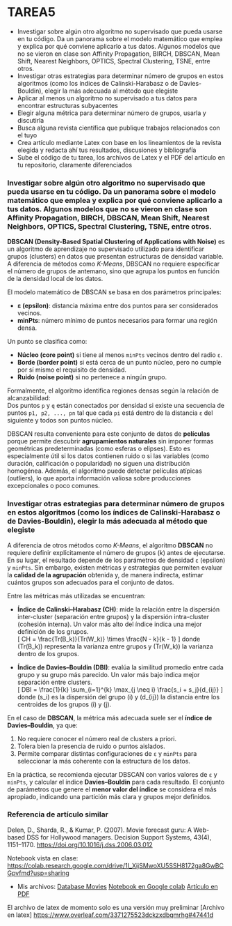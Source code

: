 # TAREA5
- Investigar sobre algún otro algoritmo no supervisado que pueda usarse en tu código. Da un panorama sobre el modelo matemático que emplea y explica por qué conviene aplicarlo a tus datos. Algunos modelos que no se vieron en clase son Affinity Propagation, BIRCH, DBSCAN, Mean Shift, Nearest Neighbors, OPTICS, Spectral Clustering, TSNE, entre otros.
- Investigar otras estrategias para determinar número de grupos en estos algoritmos (como los índices de Calinski-Harabasz o de Davies-Bouldin), elegir la más adecuada al método que elegiste
- Aplicar al menos un algoritmo no supervisado a tus datos para encontrar estructuras subyacentes
- Elegir alguna métrica para determinar número de grupos, usarla y discutirla
- Busca alguna revista científica que publique trabajos relacionados con el tuyo
- Crea artículo mediante Latex con base en los lineamientos de la revista elegida y redacta ahí tus resultados, discusiones y bibliografía
- Sube el código de tu tarea, los archivos de Latex y el PDF del artículo en tu repositorio, claramente diferenciados

### Investigar sobre algún otro algoritmo no supervisado que pueda usarse en tu código. Da un panorama sobre el modelo matemático que emplea y explica por qué conviene aplicarlo a tus datos. Algunos modelos que no se vieron en clase son Affinity Propagation, BIRCH, DBSCAN, Mean Shift, Nearest Neighbors, OPTICS, Spectral Clustering, TSNE, entre otros.

**DBSCAN (Density-Based Spatial Clustering of Applications with Noise)** es un algoritmo de aprendizaje no supervisado utilizado para identificar grupos (clusters) en datos que presentan estructuras de densidad variable. A diferencia de métodos como *K-Means*, DBSCAN no requiere especificar el número de grupos de antemano, sino que agrupa los puntos en función de la densidad local de los datos.

El modelo matemático de DBSCAN se basa en dos parámetros principales:

- **ε (epsilon)**: distancia máxima entre dos puntos para ser considerados vecinos.
- **minPts**: número mínimo de puntos necesarios para formar una región densa.

Un punto se clasifica como:
- **Núcleo (core point)** si tiene al menos `minPts` vecinos dentro del radio `ε`.
- **Borde (border point)** si está cerca de un punto núcleo, pero no cumple por sí mismo el requisito de densidad.
- **Ruido (noise point)** si no pertenece a ningún grupo.

Formalmente, el algoritmo identifica regiones densas según la relación de alcanzabilidad:  
Dos puntos `p` y `q` están conectados por densidad si existe una secuencia de puntos `p1, p2, ..., pn` tal que cada `pi` está dentro de la distancia `ε` del siguiente y todos son puntos núcleo.

DBSCAN resulta conveniente para este conjunto de datos de **películas** porque permite descubrir **agrupamientos naturales** sin imponer formas geométricas predeterminadas (como esferas o elipses). Esto es especialmente útil si los datos contienen ruido o si las variables (como duración, calificación o popularidad) no siguen una distribución homogénea. Además, el algoritmo puede detectar películas atípicas (outliers), lo que aporta información valiosa sobre producciones excepcionales o poco comunes.

### Investigar otras estrategias para determinar número de grupos en estos algoritmos (como los índices de Calinski-Harabasz o de Davies-Bouldin), elegir la más adecuada al método que elegiste

A diferencia de otros métodos como *K-Means*, el algoritmo **DBSCAN** no requiere definir explícitamente el número de grupos (*k*) antes de ejecutarse. En su lugar, el resultado depende de los parámetros de densidad `ε` (epsilon) y `minPts`. Sin embargo, existen métricas y estrategias que permiten evaluar la **calidad de la agrupación** obtenida y, de manera indirecta, estimar cuántos grupos son adecuados para el conjunto de datos.

Entre las métricas más utilizadas se encuentran:

- **Índice de Calinski–Harabasz (CH)**: mide la relación entre la dispersión inter-cluster (separación entre grupos) y la dispersión intra-cluster (cohesión interna). Un valor más alto del índice indica una mejor definición de los grupos.  
  \[
  CH = \frac{Tr(B_k)}{Tr(W_k)} \times \frac{N - k}{k - 1}
  \]
  donde \(Tr(B_k)\) representa la varianza entre grupos y \(Tr(W_k)\) la varianza dentro de los grupos.

- **Índice de Davies–Bouldin (DBI)**: evalúa la similitud promedio entre cada grupo y su grupo más parecido. Un valor más bajo indica mejor separación entre clusters.  
  \[
  DBI = \frac{1}{k} \sum_{i=1}^{k} \max_{j \neq i} \frac{s_i + s_j}{d_{ij}}
  \]
  donde \(s_i\) es la dispersión del grupo \(i\) y \(d_{ij}\) la distancia entre los centroides de los grupos \(i\) y \(j\).

En el caso de **DBSCAN**, la métrica más adecuada suele ser el **índice de Davies–Bouldin**, ya que:
1. No requiere conocer el número real de clusters a priori.  
2. Tolera bien la presencia de ruido o puntos aislados.  
3. Permite comparar distintas configuraciones de `ε` y `minPts` para seleccionar la más coherente con la estructura de los datos.

En la práctica, se recomienda ejecutar DBSCAN con varios valores de `ε` y `minPts`, y calcular el índice **Davies–Bouldin** para cada resultado. El conjunto de parámetros que genere el **menor valor del índice** se considera el más apropiado, indicando una partición más clara y grupos mejor definidos.

### Referencia de artículo similar
Delen, D., Sharda, R., & Kumar, P. (2007). Movie forecast guru: A Web-based DSS for Hollywood managers.
Decision Support Systems, 43(4), 1151–1170.
https://doi.org/10.1016/j.dss.2006.03.012

Notebook vista en clase: https://colab.research.google.com/drive/1I_XijSMwoXU5SSH8172ga8GwBCGpvfmd?usp=sharing

* Mis archivos:
[Database Movies](./movies.csv)
[Notebook en Google colab](./tarea5.ipynb)
[Artículo en PDF](./Articulo%20AA%20(tarea5).pdf)

El archivo de latex de momento solo es una versión muy preliminar
[Archivo en latex] https://www.overleaf.com/3371275523dckzxdbqmrhg#47441d
